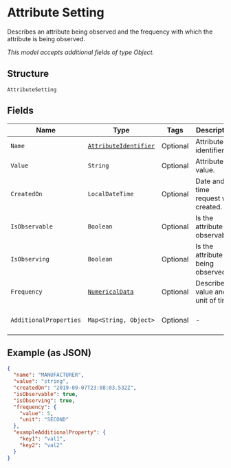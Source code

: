 
# Attribute Setting

Describes an attribute being observed and the frequency with which the attribute is being observed.

*This model accepts additional fields of type Object.*

## Structure

`AttributeSetting`

## Fields

| Name | Type | Tags | Description | Getter | Setter |
|  --- | --- | --- | --- | --- | --- |
| `Name` | [`AttributeIdentifier`](../../doc/models/attribute-identifier.md) | Optional | Attribute identifier. | AttributeIdentifier getName() | setName(AttributeIdentifier name) |
| `Value` | `String` | Optional | Attribute value. | String getValue() | setValue(String value) |
| `CreatedOn` | `LocalDateTime` | Optional | Date and time request was created. | LocalDateTime getCreatedOn() | setCreatedOn(LocalDateTime createdOn) |
| `IsObservable` | `Boolean` | Optional | Is the attribute observable? | Boolean getIsObservable() | setIsObservable(Boolean isObservable) |
| `IsObserving` | `Boolean` | Optional | Is the attribute being observed? | Boolean getIsObserving() | setIsObserving(Boolean isObserving) |
| `Frequency` | [`NumericalData`](../../doc/models/numerical-data.md) | Optional | Describes value and unit of time. | NumericalData getFrequency() | setFrequency(NumericalData frequency) |
| `AdditionalProperties` | `Map<String, Object>` | Optional | - | Object getAdditionalProperty(String key) | additionalProperty(String key, Object value) |

## Example (as JSON)

```json
{
  "name": "MANUFACTURER",
  "value": "string",
  "createdOn": "2019-09-07T23:08:03.532Z",
  "isObservable": true,
  "isObserving": true,
  "frequency": {
    "value": 5,
    "unit": "SECOND"
  },
  "exampleAdditionalProperty": {
    "key1": "val1",
    "key2": "val2"
  }
}
```

